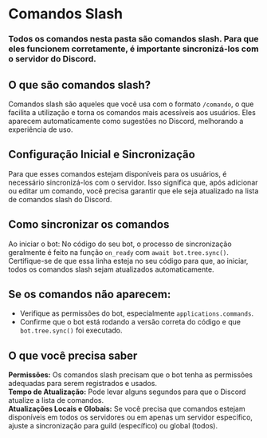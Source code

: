 # Comandos Slash

### Todos os comandos nesta pasta são comandos slash. Para que eles funcionem corretamente, é importante sincronizá-los com o servidor do Discord.

## O que são comandos slash?
Comandos slash são aqueles que você usa com o formato `/comando`, o que facilita a utilização e torna os comandos mais acessíveis aos usuários. Eles aparecem automaticamente como sugestões no Discord, melhorando a experiência de uso.

## Configuração Inicial e Sincronização
Para que esses comandos estejam disponíveis para os usuários, é necessário sincronizá-los com o servidor. Isso significa que, após adicionar ou editar um comando, você precisa garantir que ele seja atualizado na lista de comandos slash do Discord.

## Como sincronizar os comandos
Ao iniciar o bot: No código do seu bot, o processo de sincronização geralmente é feito na função `on_ready` com `await bot.tree.sync()`. Certifique-se de que essa linha esteja no seu código para que, ao iniciar, todos os comandos slash sejam atualizados automaticamente.

## Se os comandos não aparecem:
- Verifique as permissões do bot, especialmente `applications.commands`.
- Confirme que o bot está rodando a versão correta do código e que `bot.tree.sync()` foi executado.

## O que você precisa saber
**Permissões:** Os comandos slash precisam que o bot tenha as permissões adequadas para serem registrados e usados.  
**Tempo de Atualização:** Pode levar alguns segundos para que o Discord atualize a lista de comandos.  
**Atualizações Locais e Globais:** Se você precisa que comandos estejam disponíveis em todos os servidores ou em apenas um servidor específico, ajuste a sincronização para guild (específico) ou global (todos).
